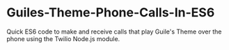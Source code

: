 # Guiles-Theme-Phone-Calls-In-ES6
Quick ES6 code to make and receive calls that play Guile's Theme over the phone using the Twilio Node.js module.
